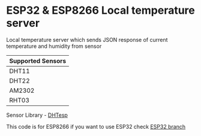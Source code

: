 # ESP32 & ESP8266 Local temperature server
Local temperature server which sends JSON response of current temperature and humidity from sensor

| Supported Sensors | 
| ------------------ |
| DHT11 |
| DHT22 |
| AM2302 |
| RHT03 |

Sensor Library - [DHTesp](https://github.com/beegee-tokyo/DHTesp)

This code is for ESP8266 if you want to use ESP32 check [ESP32 branch](/esp32)

